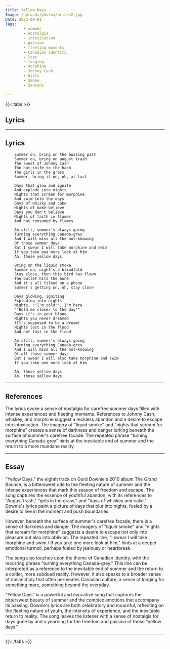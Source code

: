 ```yaml
---
title: Yellow Days
Image: /uploads/photos/bricks2.jpg
Date: 2023-09-01
Tags: 
        - summer
        - nostalgia
        - intoxication
        - passion
        - fleeting moments
        - Canadian identity
        - loss
        - longing
        - morphine
        - Johnny Cash
        - Girls
        - Smoke
        - Seasons

---
```



{{< tabs >}}

## Lyrics

---

## Lyrics

        Summer on, bring on the buzzing past
        Summer on, bring on august trash
        The sweat of Johnny Cash
        The hot-knife to the hash
        The girls in the grass
        Summer, bring it on, oh, at last

        Days that glow and ignite
        And explode into nights
        Nights that scream for morphine
        And swim into the days
        Days of whisky and cake
        Nights of make-believe
        Days you don't believe
        Nights of faith in flames
        And not consumed by flames

        Ah still, summer's always going
        Turning everything Canada-grey
        And I will miss all the not-knowing
        Of those summer days
        But I swear I will take morphine and swim
        If you take one more look at him
        Ah, those yellow days

        Bring on the liquid smoke
        Summer on, night's a blindfold
        Stay close, then this bird has flown
        The bullet hits the bone
        And it's all filmed on a phone
        Summer's getting on, oh, stay close

        Days glowing, igniting
        Exploding into nights
        Nights, ""I'm cold"", I'm here
        ""Hold me closer to the day""
        Days it's in your blood
        Nights you never dreamed
        (It's supposed to be a dream)
        Nights lost in the flood
        And not lost in the flood

        Ah still, summer's always going
        Turning everything Canada-grey
        And I will miss all the not-knowing
        Of all those summer days
        But I swear I will also take morphine and swim
        If you take one more look at him

        Ah, those yellow days
        Ah, those yellow days      
      
---

## References

The lyrics evoke a sense of nostalgia for carefree summer days filled with intense experiences and fleeting moments. References to Johnny Cash, whiskey, and morphine suggest a reckless abandon and a desire to escape into intoxication. The imagery of "liquid smoke" and "nights that scream for morphine" creates a sense of darkness and danger lurking beneath the surface of summer's carefree facade. The repeated phrase "turning everything Canada-grey" hints at the inevitable end of summer and the return to a more mundane reality. 

---

## Essay

"Yellow Days," the eighth track on Gord Downie's 2010 album The Grand Bounce, is a bittersweet ode to the fleeting nature of summer and the intense experiences that mark this season of freedom and escape. The song captures the essence of youthful abandon, with its references to "August trash," "girls in the grass," and "days of whiskey and cake." Downie's lyrics paint a picture of days that blur into nights, fueled by a desire to live in the moment and push boundaries.

However, beneath the surface of summer's carefree facade, there is a sense of darkness and danger. The imagery of "liquid smoke" and "nights that scream for morphine" suggests a desire to escape not only into pleasure but also into oblivion. The repeated line, "I swear I will take morphine and swim / If you take one more look at him," hints at a deeper emotional turmoil, perhaps fueled by jealousy or heartbreak.

The song also touches upon the theme of Canadian identity, with the recurring phrase "turning everything Canada-grey." This line can be interpreted as a reference to the inevitable end of summer and the return to a colder, more subdued reality. However, it also speaks to a broader sense of melancholy that often permeates Canadian culture, a sense of longing for something more, something beyond the everyday.

"Yellow Days" is a powerful and evocative song that captures the bittersweet beauty of summer and the complex emotions that accompany its passing. Downie's lyrics are both celebratory and mournful, reflecting on the fleeting nature of youth, the intensity of experience, and the inevitable return to reality. The song leaves the listener with a sense of nostalgia for days gone by and a yearning for the freedom and passion of those "yellow days."

---

{{< /tabs >}}